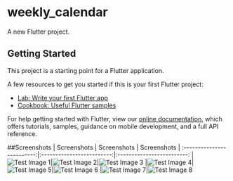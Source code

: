 # weekly_calendar

A new Flutter project.

## Getting Started

This project is a starting point for a Flutter application.

A few resources to get you started if this is your first Flutter project:

- [Lab: Write your first Flutter app](https://flutter.dev/docs/get-started/codelab)
- [Cookbook: Useful Flutter samples](https://flutter.dev/docs/cookbook)

For help getting started with Flutter, view our
[online documentation](https://flutter.dev/docs), which offers tutorials,
samples, guidance on mobile development, and a full API reference.

##Screenshots
|    Screenshots   | Screenshots | Screenshots  |
:-------------------------:|:-------------------------:|:-------------------------:
|![Test Image 1](https://github.com/Mehmet4nil/weekly_calendar/blob/master/screenshots/1.png)|![Test Image 2](https://github.com/Mehmet4nil/weekly_calendar/blob/master/screenshots/2.png)|![Test Image 3](https://github.com/Mehmet4nil/weekly_calendar/blob/master/screenshots/3.png)
|![Test Image 4](https://github.com/Mehmet4nil/weekly_calendar/blob/master/screenshots/4.png)|![Test Image 5](https://github.com/Mehmet4nil/weekly_calendar/blob/master/screenshots/5.png)|![Test Image 6](https://github.com/Mehmet4nil/weekly_calendar/blob/master/screenshots/6.png)
|![Test Image 7](https://github.com/Mehmet4nil/weekly_calendar/blob/master/screenshots/7.png)|![Test Image 8](https://github.com/Mehmet4nil/weekly_calendar/blob/master/screenshots/8.png)



